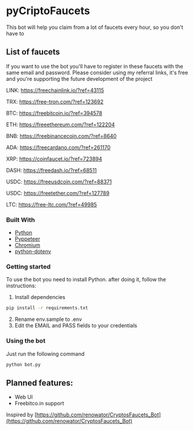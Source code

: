 # pyCriptoFaucets

This bot will help you claim from a lot of faucets every hour, so you don't have to


## List of faucets
If you want to use the bot you'll have to register in these faucets with the same email and password. Please consider using my referral links, it's free and you're supporting the future development of the project

LINK: https://freechainlink.io/?ref=43115

TRX: https://free-tron.com/?ref=123692

BTC: https://freebitcoin.io/?ref=394578

ETH: https://freeethereum.com/?ref=122204

BNB: https://freebinancecoin.com/?ref=8640

ADA: https://freecardano.com/?ref=261170

XRP: https://coinfaucet.io/?ref=723894

DASH: https://freedash.io/?ref=68511

USDC: https://freeusdcoin.com/?ref=88371

USDC: https://freetether.com/?ref=127789

LTC: https://free-ltc.com/?ref=49985

### Built With
* [Python](https://www.python.org/)
* [Pyppeteer](https://github.com/pyppeteer/pyppeteer)
* [Chromium](https://www.chromium.org/)
* [python-dotenv](https://github.com/theskumar/python-dotenv)


### Getting started

To use the bot you need to install Python. after doing it, follow the instructions:
1. Install dependencies
```sh
pip install -r requirements.txt
```
2. Rename env.sample to .env
3. Edit the EMAIL and PASS fields to your credentials

### Using the bot

Just run the following command
```sh
python bot.py
```

## Planned features:
* Web UI
* Freebitco.in support

Inspired by [https://github.com/renowator/CryptosFaucets_Bot](https://github.com/renowator/CryptosFaucets_Bot)
